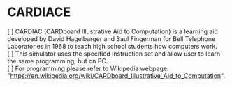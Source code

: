 # CARDIACE

[ ] CARDIAC (CARDboard Illustrative Aid to Computation) is a learning aid developed by David Hagelbarger and Saul Fingerman for Bell Telephone Laboratories in 1968 to teach high school students how computers work.  
[ ] This simulator uses the specified instruction set and allow user to learn the same programming, but on PC.  
[ ] For programming please refer to Wikipedia webpage: "https://en.wikipedia.org/wiki/CARDboard_Illustrative_Aid_to_Computation".  

